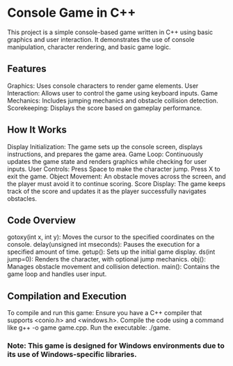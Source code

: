 # Console Game in C++
This project is a simple console-based game written in C++ using basic graphics and user interaction. It demonstrates the use of console manipulation, character rendering, and basic game logic.

## Features
Graphics: Uses console characters to render game elements.
User Interaction: Allows user to control the game using keyboard inputs.
Game Mechanics: Includes jumping mechanics and obstacle collision detection.
Scorekeeping: Displays the score based on gameplay performance.
## How It Works
Display Initialization: The game sets up the console screen, displays instructions, and prepares the game area.
Game Loop: Continuously updates the game state and renders graphics while checking for user inputs.
User Controls:
Press Space to make the character jump.
Press X to exit the game.
Object Movement: An obstacle moves across the screen, and the player must avoid it to continue scoring.
Score Display: The game keeps track of the score and updates it as the player successfully navigates obstacles.
## Code Overview
gotoxy(int x, int y): Moves the cursor to the specified coordinates on the console.
delay(unsigned int mseconds): Pauses the execution for a specified amount of time.
getup(): Sets up the initial game display.
ds(int jump=0): Renders the character, with optional jump mechanics.
obj(): Manages obstacle movement and collision detection.
main(): Contains the game loop and handles user input.
## Compilation and Execution
To compile and run this game:
Ensure you have a C++ compiler that supports <conio.h> and <windows.h>.
Compile the code using a command like g++ -o game game.cpp.
Run the executable: ./game.

### Note: This game is designed for Windows environments due to its use of Windows-specific libraries.
